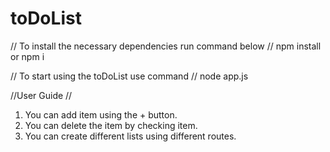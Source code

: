 # toDoList

// To install the necessary dependencies run command below //
npm install or npm i

// To start using the toDoList use command //
node app.js

//User Guide //
1. You can add item using the + button.
2. You can delete the item by checking item.
3. You can create different lists using different routes.
